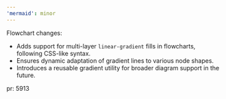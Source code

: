 ```yaml
---
'mermaid': minor
---
```


Flowchart changes:

- Adds support for multi-layer `linear-gradient` fills in flowcharts, following CSS-like syntax.
- Ensures dynamic adaptation of gradient lines to various node shapes.
- Introduces a reusable gradient utility for broader diagram support in the future.

pr: 5913
